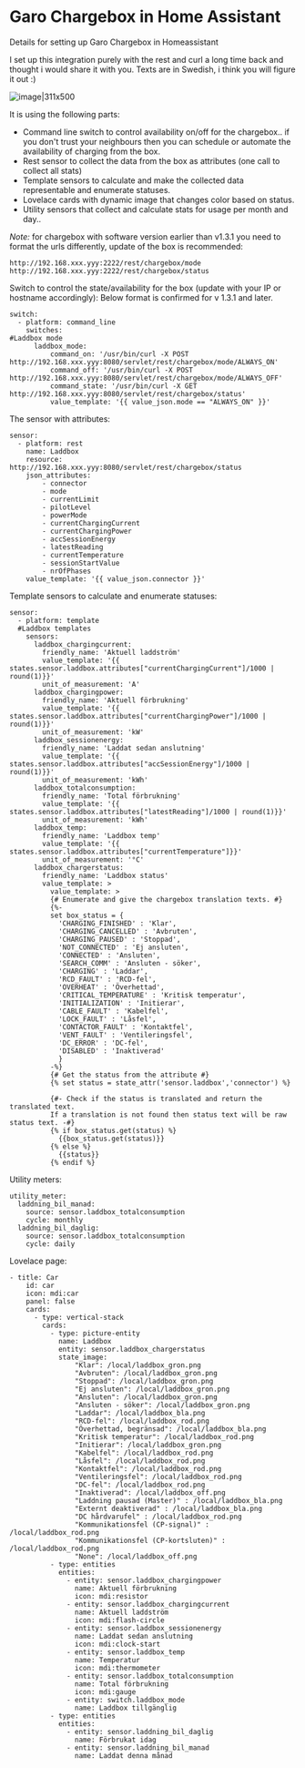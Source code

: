 # Garo Chargebox in Home Assistant
Details for setting up Garo Chargebox in Homeassistant

I set up this integration purely with the rest and curl a long time back and thought i would share it with you.
Texts are in Swedish, i think you will figure it out :)

![image|311x500](content/lovelace-screenshot.png) 

It is using the following parts:

* Command line switch to control availability on/off for the chargebox.. if you don't trust your neighbours then you can schedule or automate the availability of charging from the box.
* Rest sensor to collect the data from the box as attributes (one call to collect all stats)
* Template sensors to calculate and make the collected data representable and enumerate statuses.
* Lovelace cards with dynamic image that changes color based on status.
* Utility sensors that collect and calculate stats for usage per month and day..


*Note:* for chargebox with software version earlier than v1.3.1 you need to format the urls differently, update of the box is recommended:
```
http://192.168.xxx.yyy:2222/rest/chargebox/mode
http://192.168.xxx.yyy:2222/rest/chargebox/status
```

Switch to control the state/availability for the box (update with your IP or hostname accordingly): 
Below format is confirmed for v 1.3.1 and later.

```
switch:
  - platform: command_line
    switches:
#Laddbox mode
      laddbox_mode:
          command_on: '/usr/bin/curl -X POST http://192.168.xxx.yyy:8080/servlet/rest/chargebox/mode/ALWAYS_ON'
          command_off: '/usr/bin/curl -X POST http://192.168.xxx.yyy:8080/servlet/rest/chargebox/mode/ALWAYS_OFF'
          command_state: '/usr/bin/curl -X GET http://192.168.xxx.yyy:8080/servlet/rest/chargebox/status'
          value_template: '{{ value_json.mode == "ALWAYS_ON" }}'
```

The sensor with attributes:

```
sensor:
  - platform: rest
    name: Laddbox
    resource: http://192.168.xxx.yyy:8080/servlet/rest/chargebox/status
    json_attributes:
        - connector
        - mode
        - currentLimit
        - pilotLevel
        - powerMode
        - currentChargingCurrent
        - currentChargingPower
        - accSessionEnergy
        - latestReading
        - currentTemperature
        - sessionStartValue
        - nrOfPhases
    value_template: '{{ value_json.connector }}'
```

Template sensors to calculate and enumerate statuses:
```
sensor:
  - platform: template
  #Laddbox templates
    sensors:
      laddbox_chargingcurrent:
        friendly_name: 'Aktuell laddström'
        value_template: '{{ states.sensor.laddbox.attributes["currentChargingCurrent"]/1000 | round(1)}}'
        unit_of_measurement: 'A'
      laddbox_chargingpower:
        friendly_name: 'Aktuell förbrukning'
        value_template: '{{ states.sensor.laddbox.attributes["currentChargingPower"]/1000 | round(1)}}'
        unit_of_measurement: 'kW'
      laddbox_sessionenergy:
        friendly_name: 'Laddat sedan anslutning'
        value_template: '{{ states.sensor.laddbox.attributes["accSessionEnergy"]/1000 | round(1)}}'
        unit_of_measurement: 'kWh'
      laddbox_totalconsumption:
        friendly_name: 'Total förbrukning'
        value_template: '{{ states.sensor.laddbox.attributes["latestReading"]/1000 | round(1)}}'
        unit_of_measurement: 'kWh'
      laddbox_temp:
        friendly_name: 'Laddbox temp'
        value_template: '{{ states.sensor.laddbox.attributes["currentTemperature"]}}'
        unit_of_measurement: '°C'
      laddbox_chargerstatus:
        friendly_name: 'Laddbox status'
        value_template: >
          value_template: >
          {# Enumerate and give the chargebox translation texts. #}
          {%-
          set box_status = {
            'CHARGING_FINISHED' : 'Klar',
            'CHARGING_CANCELLED' : 'Avbruten',
            'CHARGING_PAUSED' : 'Stoppad',
            'NOT_CONNECTED' : 'Ej ansluten',
            'CONNECTED' : 'Ansluten',
            'SEARCH_COMM' : 'Ansluten - söker',
            'CHARGING' : 'Laddar',
            'RCD_FAULT' : 'RCD-fel',
            'OVERHEAT' : 'Överhettad',
            'CRITICAL_TEMPERATURE' : 'Kritisk temperatur',
            'INITIALIZATION' : 'Initierar',
            'CABLE_FAULT' : 'Kabelfel',
            'LOCK_FAULT' : 'Låsfel',
            'CONTACTOR_FAULT' : 'Kontaktfel',
            'VENT_FAULT' : 'Ventileringsfel',
            'DC_ERROR' : 'DC-fel',
            'DISABLED' : 'Inaktiverad'
            }
          -%}
          {# Get the status from the attribute #}
          {% set status = state_attr('sensor.laddbox','connector') %}

          {#- Check if the status is translated and return the translated text.
          If a translation is not found then status text will be raw status text. -#}
          {% if box_status.get(status) %}
            {{box_status.get(status)}}
          {% else %}
            {{status}}
          {% endif %}
```

Utility meters:
```
utility_meter:
  laddning_bil_manad:
    source: sensor.laddbox_totalconsumption
    cycle: monthly
  laddning_bil_daglig:
    source: sensor.laddbox_totalconsumption
    cycle: daily
```

Lovelace page:

```
- title: Car
    id: car
    icon: mdi:car
    panel: false
    cards:
      - type: vertical-stack
        cards:
          - type: picture-entity
            name: Laddbox
            entity: sensor.laddbox_chargerstatus
            state_image:
                "Klar": /local/laddbox_gron.png
                "Avbruten": /local/laddbox_gron.png
                "Stoppad": /local/laddbox_gron.png
                "Ej ansluten": /local/laddbox_gron.png
                "Ansluten": /local/laddbox_gron.png
                "Ansluten - söker": /local/laddbox_gron.png
                "Laddar": /local/laddbox_bla.png
                "RCD-fel": /local/laddbox_rod.png
                "Överhettad, begränsad": /local/laddbox_bla.png
                "Kritisk temperatur": /local/laddbox_rod.png
                "Initierar": /local/laddbox_gron.png
                "Kabelfel": /local/laddbox_rod.png
                "Låsfel": /local/laddbox_rod.png
                "Kontaktfel": /local/laddbox_rod.png
                "Ventileringsfel": /local/laddbox_rod.png
                "DC-fel": /local/laddbox_rod.png
                "Inaktiverad": /local/laddbox_off.png
                "Laddning pausad (Master)" : /local/laddbox_bla.png
                "Externt deaktiverad" : /local/laddbox_bla.png
                "DC hårdvarufel" : /local/laddbox_rod.png
                "Kommunikationsfel (CP-signal)" : /local/laddbox_rod.png
                "Kommunikationsfel (CP-kortsluten)" : /local/laddbox_rod.png
                "None": /local/laddbox_off.png
          - type: entities
            entities:
              - entity: sensor.laddbox_chargingpower
                name: Aktuell förbrukning
                icon: mdi:resistor
              - entity: sensor.laddbox_chargingcurrent
                name: Aktuell laddström
                icon: mdi:flash-circle
              - entity: sensor.laddbox_sessionenergy
                name: Laddat sedan anslutning
                icon: mdi:clock-start
              - entity: sensor.laddbox_temp
                name: Temperatur
                icon: mdi:thermometer
              - entity: sensor.laddbox_totalconsumption
                name: Total förbrukning
                icon: mdi:gauge
              - entity: switch.laddbox_mode
                name: Laddbox tillgänglig
          - type: entities
            entities:
              - entity: sensor.laddning_bil_daglig
                name: Förbrukat idag
              - entity: sensor.laddning_bil_manad
                name: Laddat denna månad
```
